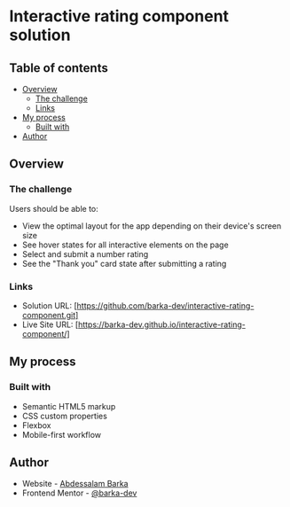 # Interactive rating component solution

## Table of contents

- [Overview](#overview)
  - [The challenge](#the-challenge)
  - [Links](#links)
- [My process](#my-process)
  - [Built with](#built-with)
- [Author](#author)


## Overview

### The challenge

Users should be able to:

- View the optimal layout for the app depending on their device's screen size
- See hover states for all interactive elements on the page
- Select and submit a number rating
- See the "Thank you" card state after submitting a rating


### Links

- Solution URL: [https://github.com/barka-dev/interactive-rating-component.git]
- Live Site URL: [https://barka-dev.github.io/interactive-rating-component/]

## My process

### Built with

- Semantic HTML5 markup
- CSS custom properties
- Flexbox
- Mobile-first workflow

## Author

- Website - [Abdessalam Barka](https://www.your-site.com)
- Frontend Mentor - [@barka-dev](https://www.frontendmentor.io/profile/barka-dev)
